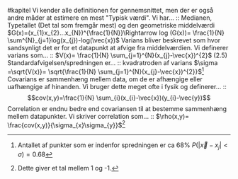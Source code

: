 #kapitel 
Vi kender alle definitionen for gennemsnittet, men der er også andre måder at estimere en mest "Typisk værdi". Vi har... :: Medianen, Typetallet (Det tal som fremgår mest) og den geometriske middelværdi $G(x)=(x_{1}x_{2}...x_{N})^{\frac{1}{N}}\Rightarrow log (G(x))= \frac{1}{N} \sum^{N}_{j=1}log(x_{j})-log(\vec{x})$
Varians bliver beskrevet som hvor sandsynligt det er for et datapunkt at afvige fra middelværdien. Vi definerer varians som... :: $V(x)= \frac{1}{N} \sum_{j=1}^{N}(x_{j}-\vec{x})^{2}$ (2.5)
Standardafvigelsen/spredningen er... :: kvadratroden af varians $\sigma =\sqrt{V(x)}= \sqrt{\frac{1}{N} \sum_{j=1}^{N}(x_{j}-\vec{x})^{2}}$[^1]
Covarians er sammenhæng mellem data, om de er afhængige eller uafhængige af hinanden. Vi bruger dette meget ofte i fysik og definerer... :: $$cov(x,y)=\frac{1}{N} \sum_{i}(x_{i}-\vec{x})(y_{i}-\vec{y})$$
Correlation er endnu bedre end covariansen til at bestemme sammenhæng mellem datapunkter. Vi skriver correlation som... :: $\rho(x,y)= \frac{cov(x,y)}{\sigma_{x}\sigma_{y}}$[^2]
<!--SR:!2023-02-18,4,270-->



[^1]: Antallet af punkter som er indenfor spredningen er ca 68% $P(|\vec{x}-x_{j}|<\sigma )=0.68$
[^2]: Dette giver et tal mellem 1 og -1.